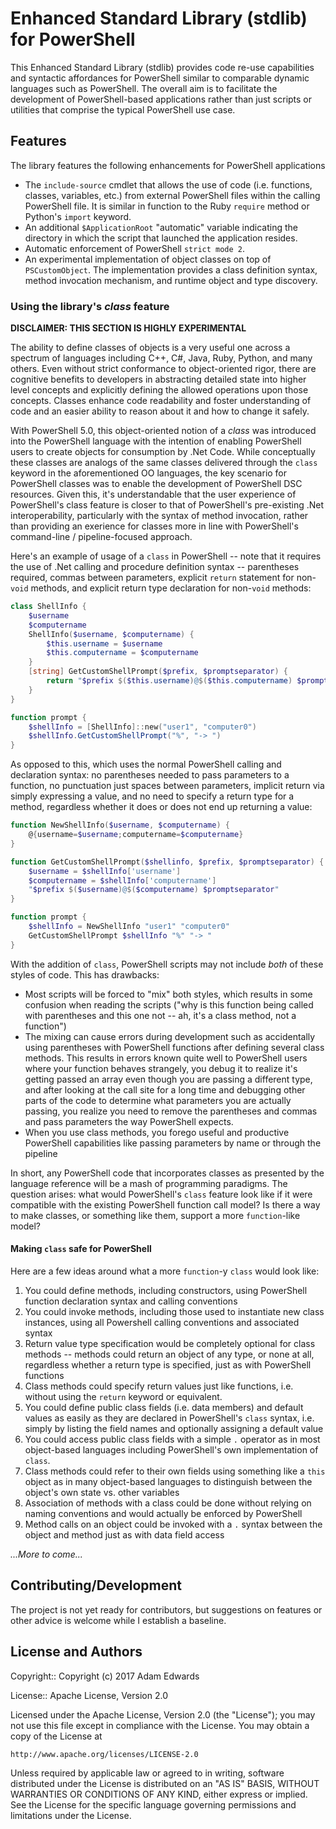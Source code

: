Enhanced Standard Library (stdlib) for PowerShell
=================================================
This Enhanced Standard Library (stdlib) provides code re-use capabilities and syntactic affordances for PowerShell similar to comparable dynamic languages such as PowerShell. The overall aim is to facilitate the development of PowerShell-based applications rather than just scripts or utilities that comprise the typical PowerShell use case.

## Features
The library features the following enhancements for PowerShell applications

* The `include-source` cmdlet that allows the use of code (i.e. functions, classes, variables, etc.) from external PowerShell files within the calling PowerShell file. It is similar in function to the Ruby `require` method or Python's `import` keyword.
* An additional `$ApplicationRoot` "automatic" variable indicating the directory in which the script that launched the application resides.
* Automatic enforcement of PowerShell `strict mode 2`.
* An experimental implementation of object classes on top of `PSCustomObject`. The implementation provides a class definition syntax, method invocation mechanism, and runtime object and type discovery.

### Using the library's *class* feature

**DISCLAIMER: THIS SECTION IS HIGHLY EXPERIMENTAL**

The ability to define classes of objects is a very useful one across a spectrum of languages including C++, C#, Java, Ruby, Python, and many others. Even without strict conformance to object-oriented rigor, there are cognitive benefits to developers in abstracting detailed state into higher level concepts and explicitly defining the allowed operations upon those concepts. Classes enhance code readability and foster understanding of code and an easier ability to reason about it and how to change it safely.

With PowerShell 5.0, this object-oriented notion of a *class* was introduced into the PowerShell language with the intention of enabling PowerShell users to create objects for consumption by .Net Code. While conceptually these classes are analogs of the same classes delivered through the `class` keyword in the aforementioned OO languages, the key scenario for PowerShell classes was to enable the development of PowerShell DSC resources. Given this, it's understandable that the user experience of PowerShell's class feature is closer to that of PowerShell's pre-existing .Net interoperability, particularly with the syntax of method invocation, rather than providing an exerience for classes more in line with PowerShell's command-line / pipeline-focused approach.

Here's an example of usage of a `class` in PowerShell -- note that it requires the use of .Net calling and procedure definition syntax -- parentheses required, commas between parameters, explicit `return` statement for non-`void` methods, and explicit return type declaration for non-`void` methods:

```powershell
class ShellInfo {
    $username
    $computername
    ShellInfo($username, $computername) {
        $this.username = $username
        $this.computername = $computername
    }
    [string] GetCustomShellPrompt($prefix, $promptseparator) {
        return "$prefix $($this.username)@$($this.computername) $promptseparator"
    }
}

function prompt {
    $shellInfo = [ShellInfo]::new("user1", "computer0")
    $shellInfo.GetCustomShellPrompt("%", "-> ")
}

```

As opposed to this, which uses the normal PowerShell calling and declaration syntax: no parentheses needed to pass parameters to a function, no punctuation just spaces between parameters, implicit return via simply expressing a value, and no need to specify a return type for a method, regardless whether it does or does not end up returning a value:

```powershell
function NewShellInfo($username, $computername) {
    @{username=$username;computername=$computername}
}

function GetCustomShellPrompt($shellinfo, $prefix, $promptseparator) {
    $username = $shellInfo['username']
    $computername = $shellInfo['computername']
    "$prefix $($username)@$($computername) $promptseparator"
}

function prompt {
    $shellInfo = NewShellInfo "user1" "computer0"
    GetCustomShellPrompt $shellInfo "%" "-> "
}
```
With the addition of `class`, PowerShell scripts may not include *both* of these styles of code. This has drawbacks:

* Most scripts will be forced to "mix" both styles, which results in some confusion when reading the scripts ("why is this function being called with parentheses and this one not -- ah, it's a class method, not a function")
* The mixing can cause errors during development such as accidentally using parentheses with PowerShell functions after defining several class methods. This results in errors known quite well to PowerShell users where your function behaves strangely, you debug it to realize it's getting passed an array even though you are passing a different type, and after looking at the call site for a long time and debugging other parts of the code to determine what parameters you are actually passing, you realize you need to remove the parentheses and commas and pass parameters the way PowerShell expects.
* When you use class methods, you forego useful and productive PowerShell capabilities like passing parameters by name or through the pipeline

In short, any PowerShell code that incorporates classes as presented by the language reference will be a mash of programming paradigms. The question arises: what would PowerShell's `class` feature look like if it were compatible with the existing PowerShell function call model? Is there a way to make classes, or something like them, support a more `function`-like model?

#### Making `class` safe for PowerShell

Here are a few ideas around what a more `function`-y `class` would look like:

1. You could define methods, including constructors, using PowerShell function declaration syntax and calling conventions
2. You could invoke methods, including those used to instantiate new class instances, using all Powershell calling conventions and associated syntax
3. Return value type specification would be completely optional for class methods -- methods could return an object of any type, or none at all, regardless whether a return type is specified, just as with PowerShell functions
4. Class methods could specify return values just like functions, i.e. without using the `return` keyword or equivalent.
5. You could define public class fields (i.e. data members) and default values as easily as they are declared in PowerShell's `class` syntax, i.e. simply by listing the field names and optionally assigning a default value
6. You could access public class fields with a simple `.` operator as in most object-based languages including PowerShell's own implementation of `class`.
7. Class methods could refer to their own fields using something like a `this` object as in many object-based languages to distinguish between the object's own state vs. other variables
8. Association of methods with a class could be done without relying on naming conventions and would actually be enforced by PowerShell
9. Method calls on an object could be invoked with a `.` syntax between the object and method just as with data field access

*...More to come...*

## Contributing/Development
The project is not yet ready for contributors, but suggestions on features or other advice is welcome while I establish a baseline.

License and Authors
-------------------
Copyright:: Copyright (c) 2017 Adam Edwards

License:: Apache License, Version 2.0

Licensed under the Apache License, Version 2.0 (the "License");
you may not use this file except in compliance with the License.
You may obtain a copy of the License at

    http://www.apache.org/licenses/LICENSE-2.0

Unless required by applicable law or agreed to in writing, software
distributed under the License is distributed on an "AS IS" BASIS,
WITHOUT WARRANTIES OR CONDITIONS OF ANY KIND, either express or implied.
See the License for the specific language governing permissions and
limitations under the License.


